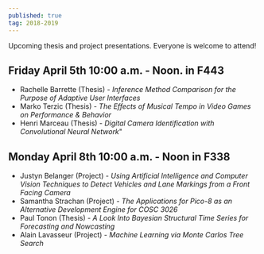 ```yaml
---
published: true
tag: 2018-2019
---
```

Upcoming thesis and project presentations. Everyone is welcome to attend!  

## Friday April 5th 10:00 a.m. - Noon. in F443  
- Rachelle Barrette (Thesis) - _Inference Method Comparison for the
Purpose of Adaptive User Interfaces_
- Marko Terzic (Thesis) - _The Effects of Musical Tempo in Video Games
on Performance & Behavior_
- Henri Marceau (Thesis) - _Digital Camera Identification with
Convolutional Neural Network_"

## Monday April 8th 10:00 a.m. - Noon in F338
- Justyn Belanger (Project) - _Using Artificial Intelligence and
Computer Vision Techniques to Detect Vehicles and Lane Markings from a
Front Facing Camera_
- Samantha Strachan (Project) - _The Applications for Pico-8 as an
Alternative Development Engine for COSC 3026_
- Paul Tonon (Thesis) - _A Look Into Bayesian Structural Time Series
for Forecasting and Nowcasting_
- Alain Lavasseur (Project) - _Machine Learning via Monte Carlos Tree Search_